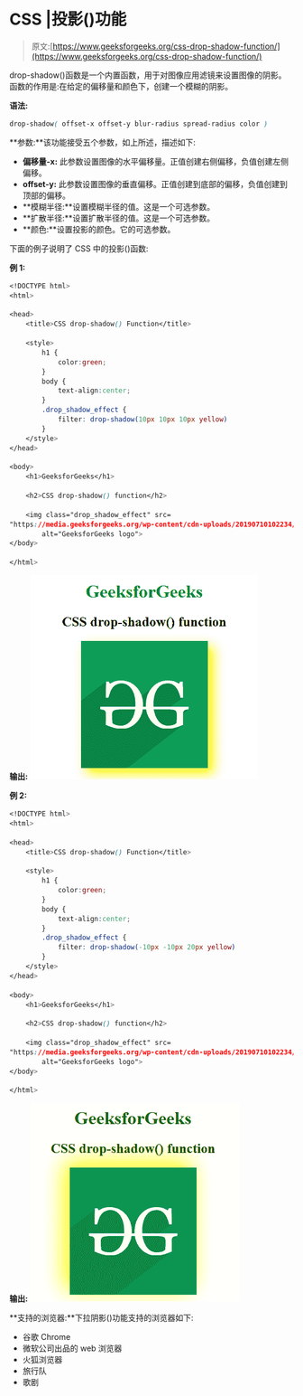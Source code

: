 # CSS |投影()功能

> 原文:[https://www.geeksforgeeks.org/css-drop-shadow-function/](https://www.geeksforgeeks.org/css-drop-shadow-function/)

drop-shadow()函数是一个内置函数，用于对图像应用滤镜来设置图像的阴影。函数的作用是:在给定的偏移量和颜色下，创建一个模糊的阴影。

**语法:**

```css
drop-shadow( offset-x offset-y blur-radius spread-radius color )
```

**参数:**该功能接受五个参数，如上所述，描述如下:

*   **偏移量-x:** 此参数设置图像的水平偏移量。正值创建右侧偏移，负值创建左侧偏移。
*   **offset-y:** 此参数设置图像的垂直偏移。正值创建到底部的偏移，负值创建到顶部的偏移。
*   **模糊半径:**设置模糊半径的值。这是一个可选参数。
*   **扩散半径:**设置扩散半径的值。这是一个可选参数。
*   **颜色:**设置投影的颜色。它的可选参数。

下面的例子说明了 CSS 中的投影()函数:

**例 1:**

```css
<!DOCTYPE html> 
<html> 

<head> 
    <title>CSS drop-shadow() Function</title> 

    <style>
        h1 {
            color:green;
        }
        body {
            text-align:center;
        }
        .drop_shadow_effect {
            filter: drop-shadow(10px 10px 10px yellow)
        }
    </style>
</head> 

<body> 
    <h1>GeeksforGeeks</h1> 

    <h2>CSS drop-shadow() function</h2>

    <img class="drop_shadow_effect" src= 
"https://media.geeksforgeeks.org/wp-content/cdn-uploads/20190710102234/download3.png"
        alt="GeeksforGeeks logo"> 
</body> 

</html>    
```

**输出:**
![](img/d54d874a356d8f1e5166a817e51c0016.png)

**例 2:**

```css
<!DOCTYPE html> 
<html> 

<head> 
    <title>CSS drop-shadow() Function</title> 

    <style>
        h1 {
            color:green;
        }
        body {
            text-align:center;
        }
        .drop_shadow_effect {
            filter: drop-shadow(-10px -10px 20px yellow)
        }
    </style>
</head> 

<body> 
    <h1>GeeksforGeeks</h1> 

    <h2>CSS drop-shadow() function</h2>

    <img class="drop_shadow_effect" src= 
"https://media.geeksforgeeks.org/wp-content/cdn-uploads/20190710102234/download3.png"
        alt="GeeksforGeeks logo"> 
</body> 

</html>
```

**输出:**
![](img/addadee1fed8e05636ac43d351b43724.png)

**支持的浏览器:**下拉阴影()功能支持的浏览器如下:

*   谷歌 Chrome
*   微软公司出品的 web 浏览器
*   火狐浏览器
*   旅行队
*   歌剧